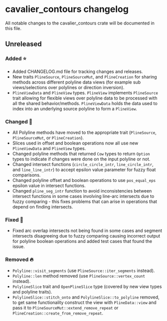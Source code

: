 # cavalier_contours changelog

All notable changes to the cavalier_contours crate will be documented in this file.

## Unreleased

### Added ⭐
* Added CHANGELOG.md file for tracking changes and releases.
* New traits `PlineSource`, `PlineSourceMut`, and `PlineCreation` for sharing methods across
different polyline data views (for example sub views/selections over polylines or direction
inversion).
* `PlineViewData` and `PlineView` types. `PlineView` implements `PlineSource` trait allowing for
flexible views over polyline data to be processed with all the shared behavior/methods.
`PlineViewData` holds the data used to index into an underlying source polyline to form a
`PlineView`.

### Changed 🔧
* All Polyline methods have moved to the appropriate trait (`PlineSource`, `PlineSourceMut`, or
`PlineCreation`).
* Slices used in offset and boolean operations now all use new `PlineViewData` and `PlineView`
types.
* Changed polyline methods that returned `Cow` types to return `Option` types to indicate if changes
were done on the input polyline or not.
* Changed intersect functions (`circle_circle_intr`, `line_circle_intr`, and `line_line_intr`) to
accept epsilon value parameter for fuzzy float comparisons.
* Changed polyline offset and boolean operations to use `pos_equal_eps` epsilon value in intersect
functions.
* Changed `pline_seg_intr` function to avoid inconsistencies between intersect functions in some
cases involving line-arc intersects due to fuzzy comparing - this fixes problems that can arise in
operations that depend on finding intersects.

### Fixed 🐛
* Fixed arc overlap intersects not being found in some cases and segment intersects disagreeing due
to fuzzy comparing causing incorrect output for polyline boolean operations and added test cases
that found the issue.

### Removed 🔥
* `Polyline::visit_segments` (use `PlineSource::iter_segments` instead).
* `Polyline::len` method removed (use `PlineSource::vertex_count` instead).
* `PolylineSlice` trait and `OpenPlineSlice` type (covered by new view types and polyline traits).
* `PolylineSlice::stitch_onto` and `PolylineSlice::to_polyline` removed, to get same functionality
construct the view with `PlineData::view` and pass it to `PlineSourceMut::extend_remove_repeat` or
`PlineCreation::create_from_remove_repeat`.